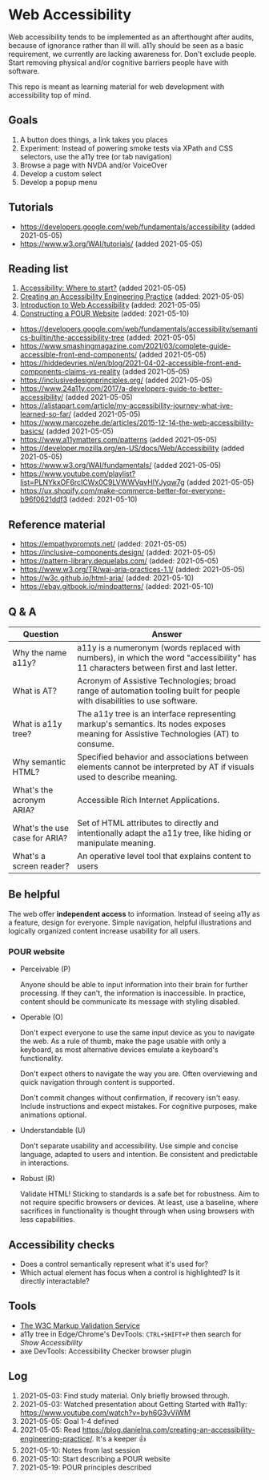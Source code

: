 # Web Accessibility

Web accessibility tends to be implemented as an afterthought after audits, because of ignorance rather than ill will. a11y should be seen as a basic requirement, we currently are lacking awareness for. Don't exclude people. Start removing physical and/or cognitive barriers people have with software.

This repo is meant as learning material for web development with accessibility top of mind.

## Goals

1. A button does things, a link takes you places
2. Experiment: Instead of powering smoke tests via XPath and CSS selectors, use the a11y tree (or tab navigation)
3. Browse a page with NVDA and/or VoiceOver
4. Develop a custom select
5. Develop a popup menu

## Tutorials

- https://developers.google.com/web/fundamentals/accessibility  (added 2021-05-05)
- https://www.w3.org/WAI/tutorials/ (added 2021-05-05)

## Reading list

1. [Accessibility: Where to start?](https://www.youtube.com/watch?v=byh6G3vViWM) (added 2021-05-05)
2. [Creating an Accessibility Engineering Practice](https://blog.danielna.com/creating-an-accessibility-engineering-practice/) (added: 2021-05-05)
3. [Introduction to Web Accessibility](https://webaim.org/intro/) (added: 2021-05-05)
4. [Constructing a POUR Website](https://webaim.org/articles/pour/) (added: 2021-05-10)

- https://developers.google.com/web/fundamentals/accessibility/semantics-builtin/the-accessibility-tree (added: 2021-05-05)
- https://www.smashingmagazine.com/2021/03/complete-guide-accessible-front-end-components/ (added 2021-05-05)
- https://hiddedevries.nl/en/blog/2021-04-02-accessible-front-end-components-claims-vs-reality (added 2021-05-05)
- https://inclusivedesignprinciples.org/ (added 2021-05-05)
- https://www.24a11y.com/2017/a-developers-guide-to-better-accessibility/ (added 2021-05-05)
- https://alistapart.com/article/my-accessibility-journey-what-ive-learned-so-far/ (added 2021-05-05)
- https://www.marcozehe.de/articles/2015-12-14-the-web-accessibility-basics/ (added 2021-05-05)
- https://www.a11ymatters.com/patterns (added 2021-05-05)
- https://developer.mozilla.org/en-US/docs/Web/Accessibility (added 2021-05-05)
- https://www.w3.org/WAI/fundamentals/ (added 2021-05-05)
- https://www.youtube.com/playlist?list=PLNYkxOF6rcICWx0C9LVWWVqvHlYJyqw7g (added 2021-05-05)
- https://ux.shopify.com/make-commerce-better-for-everyone-b96f0621ddf3 (added: 2021-05-10)

## Reference material

- https://empathyprompts.net/ (added: 2021-05-05)
- https://inclusive-components.design/ (added: 2021-05-05)
- https://pattern-library.dequelabs.com/ (added: 2021-05-05)
- https://www.w3.org/TR/wai-aria-practices-1.1/ (added: 2021-05-05)
- https://w3c.github.io/html-aria/ (added: 2021-05-10)
- https://ebay.gitbook.io/mindpatterns/ (added: 2021-05-10)

## Q & A

| Question | Answer |
| - | - |
| Why the name a11y? | a11y is a numeronym (words replaced with numbers), in which the word "accessibility" has 11 characters between first and last letter. |
| What is AT? | Acronym of Assistive Technologies; broad range of automation tooling built for people with disabilities to use software. |
| What is a11y tree? | The a11y tree is an interface representing markup's semantics. Its nodes exposes meaning for Assistive Technologies (AT) to consume. |
| Why semantic HTML? | Specified behavior and associations between elements cannot be interpreted by AT if visuals used to describe meaning. |
| What's the acronym ARIA? | Accessible Rich Internet Applications. |
| What's the use case for ARIA? | Set of HTML attributes to directly and intentionally adapt the a11y tree, like hiding or manipulate meaning. |
| What's a screen reader? | An operative level tool that explains content to users |

## Be helpful

The web offer **independent access** to information. Instead of seeing a11y as a feature, design for everyone. Simple navigation, helpful illustrations and logically organized content increase usability for all users.

### POUR website

- Perceivable (P)

  Anyone should be able to input information into their brain for further processing. If they can't, the information is inaccessible. In practice, content should be communicate its message with styling disabled.

- Operable (O)

  Don't expect everyone to use the same input device as you to navigate the web. As a rule of thumb, make the page usable with only a keyboard, as most alternative devices emulate a keyboard's functionality.

  Don't expect others to navigate the way you are. Often overviewing and quick navigation through content is supported.

  Don't commit changes without confirmation, if recovery isn't easy. Include instructions and expect mistakes. For cognitive purposes, make animations optional.

- Understandable (U)

  Don't separate usability and accessibility. Use simple and concise language, adapted to users and intention. Be consistent and predictable in interactions.

- Robust (R)

  Validate HTML! Sticking to standards is a safe bet for robustness. Aim to not require specific browsers or devices. At least, use a baseline, where sacrifices in functionality is thought through when using browsers with less capabilities.

## Accessibility checks

- Does a control semantically represent what it's used for?
- Which actual element has focus when a control is highlighted? Is it directly interactable?

## Tools

- [The W3C Markup Validation Service](https://validator.w3.org/)
- a11y tree in Edge/Chrome's DevTools: `CTRL+SHIFT+P` then search for _Show Accessibility_
- axe DevTools: Accessibility Checker browser plugin

## Log

1. 2021-05-03: Find study material. Only briefly browsed through.
2. 2021-05-03: Watched presentation about Getting Started with #a11y: https://www.youtube.com/watch?v=byh6G3vViWM
3. 2021-05-05: Goal 1-4 defined
4. 2021-05-05: Read https://blog.danielna.com/creating-an-accessibility-engineering-practice/. It's a keeper 👍
5. 2021-05-10: Notes from last session
6. 2021-05-10: Start describing a POUR website
7. 2021-05-19: POUR principles described
